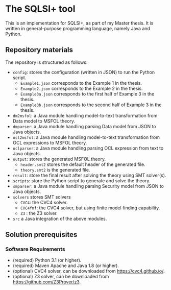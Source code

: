 # The SQLSI+ tool

This is an implementation for SQLSI+, as part of my Master thesis.
It is written in general-purpose programming language, namely Java and Python.

## Repository materials

The repository is structured as follows:

* `config`: stores the configuration (written in JSON) to run the Python script.
  * `Example1.json` corresponds to the Example 1 in the thesis.
  * `Example2.json` corresponds to the Example 2 in the thesis.
  * `Example3a.json` corresponds to the first half of Example 3 in the thesis.
  * `Example3b.json` corresponds to the second half of Example 3 in the thesis.
* `dm2msfol`: a Java module handling model-to-text transformation from Data model to MSFOL theory.
* `dmparser`: a Java module handling parsing Data model from JSON to Java objects.
* `ocl2msfol`: a Java module handling model-to-text transformation from OCL expressions to MSFOL theory.
* `oclparser`: a Java module handling parsing OCL expression from text to Java objects.
* `output`: stores the generated MSFOL theory.
  * `header.smt2` stores the default header of the generated file.
  * `theory.smt2` is the generated file.
* `result`: store the final result after solving the theory using SMT solver(s).
* `scripts`: store the Python script to generate and solve the theory.
* `smparser`: a Java module handling parsing Security model from JSON to Java objects.
* `solvers` stores SMT solvers
  * `CVC4`: the CVC4 solver.
  * `CVC4fmf`: the CVC4 solver, but using finite model finding capability.
  * `Z3` : the Z3 solver.
* `src` a Java integration of the above modules.

## Solution prerequisites

### Software Requirements
- (required) Python 3.1 (or higher).
- (required) Maven Apache and Java 1.8 (or higher).
- (optional) CVC4 solver, can be downloaded from https://cvc4.github.io/.
- (optional) Z3 solver, can be downloaded from https://github.com/Z3Prover/z3.

